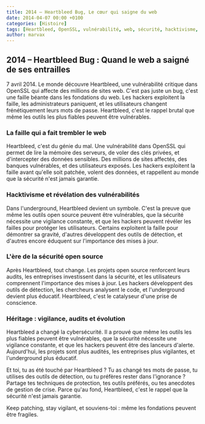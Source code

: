 ```yaml
---
title: 2014 – Heartbleed Bug, Le cœur qui saigne du web
date: 2014-04-07 00:00 +0100
categories: [Histoire]
tags: [Heartbleed, OpenSSL, vulnérabilité, web, sécurité, hacktivisme, underground]
author: marvax
---
```


## 2014 – Heartbleed Bug : Quand le web a saigné de ses entrailles

7 avril 2014. Le monde découvre Heartbleed, une vulnérabilité critique dans OpenSSL qui affecte des millions de sites web. C'est pas juste un bug, c'est une faille béante dans les fondations du web. Les hackers exploitent la faille, les administrateurs paniquent, et les utilisateurs changent frénétiquement leurs mots de passe. Heartbleed, c'est le rappel brutal que même les outils les plus fiables peuvent être vulnérables.

### La faille qui a fait trembler le web

Heartbleed, c'est du génie du mal. Une vulnérabilité dans OpenSSL qui permet de lire la mémoire des serveurs, de voler des clés privées, et d'intercepter des données sensibles. Des millions de sites affectés, des banques vulnérables, et des utilisateurs exposés. Les hackers exploitent la faille avant qu'elle soit patchée, volent des données, et rappellent au monde que la sécurité n'est jamais garantie.

### Hacktivisme et révélation des vulnérabilités

Dans l'underground, Heartbleed devient un symbole. C'est la preuve que même les outils open source peuvent être vulnérables, que la sécurité nécessite une vigilance constante, et que les hackers peuvent révéler les failles pour protéger les utilisateurs. Certains exploitent la faille pour démontrer sa gravité, d'autres développent des outils de détection, et d'autres encore éduquent sur l'importance des mises à jour.

### L'ère de la sécurité open source

Après Heartbleed, tout change. Les projets open source renforcent leurs audits, les entreprises investissent dans la sécurité, et les utilisateurs comprennent l'importance des mises à jour. Les hackers développent des outils de détection, les chercheurs analysent le code, et l'underground devient plus éducatif. Heartbleed, c'est le catalyseur d'une prise de conscience.

### Héritage : vigilance, audits et évolution

Heartbleed a changé la cybersécurité. Il a prouvé que même les outils les plus fiables peuvent être vulnérables, que la sécurité nécessite une vigilance constante, et que les hackers peuvent être des lanceurs d'alerte. Aujourd'hui, les projets sont plus audités, les entreprises plus vigilantes, et l'underground plus éducatif.

Et toi, tu as été touché par Heartbleed ? Tu as changé tes mots de passe, tu utilises des outils de détection, ou tu préfères rester dans l'ignorance ? Partage tes techniques de protection, tes outils préférés, ou tes anecdotes de gestion de crise. Parce qu'au fond, Heartbleed, c'est le rappel que la sécurité n'est jamais garantie.

Keep patching, stay vigilant, et souviens-toi : même les fondations peuvent être fragiles.